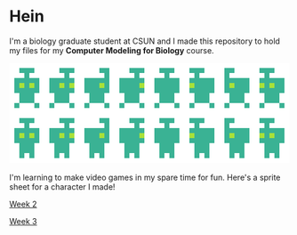 # Hein

I'm a biology graduate student at CSUN and I made this repository to hold my files for my **Computer Modeling for Biology** course.

![A game character I made](https://github.com/Biol551-CSUN/Hein/blob/main/PC_Sprite_Sheet_V2_Resized.png?raw=true)

I'm learning to make video games in my spare time for fun. Here's a sprite sheet for a character I made!

[Week 2](https://github.com/Biol551-CSUN/Hein/tree/main/Week_02)

[Week 3](https://github.com/Biol551-CSUN/Hein/tree/main/Week_03)